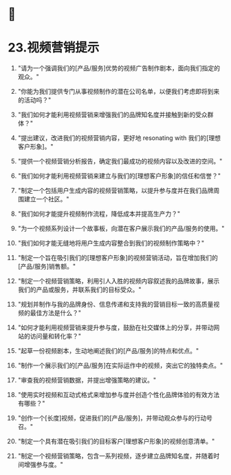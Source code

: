 



# 

# 23.视频营销提示



1.  "请为一个强调我们的[产品/服务]优势的视频广告制作剧本，面向我们指定的观众。"

1.  "你能为我们提供专门从事视频制作的潜在公司名单，以便我们考虑即将到来的活动吗？"

1.  "我们如何才能利用视频营销来增强我们的品牌知名度并接触到新的受众群体？"

1.  "提出建议，改进我们的视频营销内容，更好地 resonating with 我们的[理想客户形象]。"

1.  "提供一个视频营销分析报告，确定我们最成功的视频内容以及改进的空间。"

1.  "我们如何才能利用视频营销来建立与我们的[理想客户形象]的信任和信誉？"

1.  "制定一个包括用户生成内容的视频营销策略，以提升参与度并在我们品牌周围建立一个社区。"

1.  "我们如何才能提升视频制作流程，降低成本并提高生产力？"

1.  "为一个视频系列设计一个故事板，向潜在客户展示我们的产品/服务的使用。"

1.  "我们如何才能无缝地将用户生成内容整合到我们的视频制作策略中？"

1.  "制定一个旨在吸引我们的[理想客户形象]的视频营销活动，旨在增加我们的[产品/服务]销售额。"

1.  "制定一个视频营销策略，利用引人入胜的视频内容叙述我的品牌故事，展示我们的产品或服务，并联系我们的目标受众。"

1.  "规划并制作与我的品牌身份、信息传递和支持我的营销目标一致的高质量视频的最佳方法是什么？"

1.  "如何才能利用视频营销来提升参与度，鼓励在社交媒体上的分享，并带动网站的访问量和转化率？"

1.  "起草一份视频剧本，生动地阐述我们的[产品/服务]的特点和优点。"

1.  "制作一个展示我们的[产品/服务]在实际运作中的视频，突出它的独特卖点。"

1.  "审查我的视频营销数据，并提出增强策略的建议。"

1.  "使用实时视频和互动式格式来增加参与度并创造个性化品牌体验的有效方法有哪些？"

1.  "创作一个[长度]视频，促进我们的[产品/服务]，并带动观众参与的行动号召。"

1.  "制定一个具有潜在吸引我们的目标客户[理想客户形象]的视频创意清单。"

1.  "制定一个视频营销策略，包含一系列视频，逐步建立品牌知名度，并随着时间增强参与度。"
